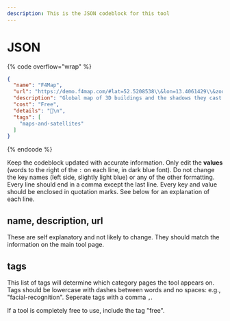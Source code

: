 ```yaml
---
description: This is the JSON codeblock for this tool
---
```


# JSON

{% code overflow="wrap" %}
```json
{
  "name": "F4Map",
  "url": "https://demo.f4map.com/#lat=52.5208538\\&lon=13.4061429\\&zoom=17\\&camera.theta=80\\&camera.phi=-60.734",
  "description": "Global map of 3D buildings and the shadows they cast at morning, noon, evening.",
  "cost": "Free",
  "details": "📍\n",
  "tags": [
    "maps-and-satellites"
  ]
}
```
{% endcode %}

Keep the codeblock updated with accurate information. Only edit the **values** (words to the right of the `:` on each line, in dark blue font). Do not change the key names (left side, slightly light blue) or any of the other formatting. Every line should end in a comma except the last line. Every key and value should be enclosed in quotation marks. See below for an explanation of each line.&#x20;

## name, description, url

These are self explanatory and not likely to change. They should match the information on the main tool page.

## tags

This list of tags will determine which category pages the tool appears on. Tags should be lowercase with dashes between words and no spaces: e.g., "facial-recognition". Seperate tags with a comma `,`.

If a tool is completely free to use, include the tag "free".

